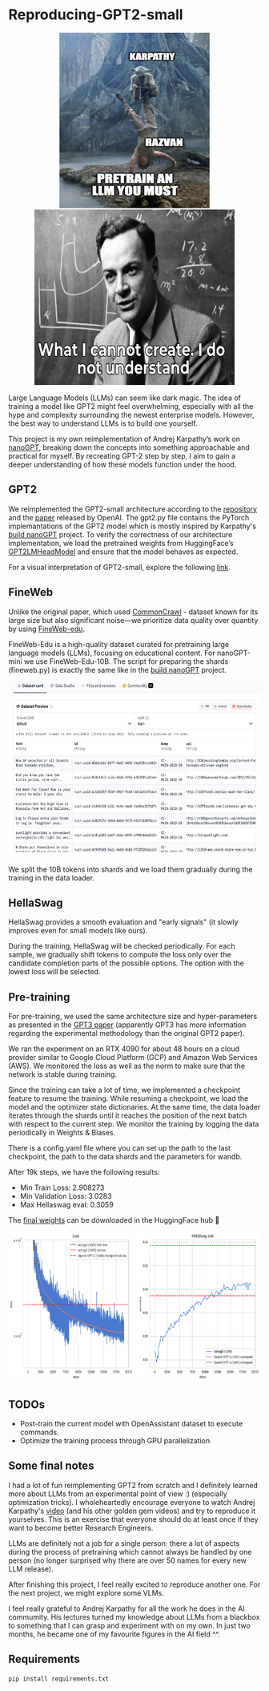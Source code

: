 # Reproducing-GPT2-small

<p align="center">
    <img src="assets/joke.png" alt="trainAnLLM" width="300" height="350">
    <img src="assets/understand.png" alt="understand" width="400" height="350">
</p>

Large Language Models (LLMs) can seem like dark magic. The idea of training a model like GPT2 might feel overwhelming, especially with all the hype and complexity surrounding the newest enterprise models. However, the best way to understand LLMs is to build one yourself.

This project is my own reimplementation of Andrej Karpathy’s work on [nanoGPT](https://github.com/karpathy/nanoGPT/tree/master), breaking down the concepts into something approachable and practical for myself. By recreating GPT-2 step by step, I aim to gain a deeper understanding of how these models function under the hood.

## GPT2

We reimplemented the GPT2-small architecture according to the [repository](https://github.com/openai/gpt-2) and the [paper](https://cdn.openai.com/better-language-models/language_models_are_unsupervised_multitask_learners.pdf) released by OpenAI. The gpt2.py file contains the PyTorch implemantations of the GPT2 model which is mostly inspired by Karpathy's [build nanoGPT](https://github.com/karpathy/build-nanogpt) project. To verify the correctness of our architecture implementation, we load the pretrained weights from HuggingFace’s [GPT2LMHeadModel](https://huggingface.co/docs/transformers/v4.49.0/en/model_doc/gpt2#transformers.GPT2LMHeadModel) and ensure that the model behaves as expected.

For a visual interpretation of GPT2-small, explore the following [link](https://bbycroft.net/llm).

## FineWeb 

Unlike the original paper, which used [CommonCrawl](https://commoncrawl.org/) - dataset known for its large size but also significant noise—we prioritize data quality over quantity by using [FineWeb-edu](https://huggingface.co/spaces/HuggingFaceFW/blogpost-fineweb-v1).

FineWeb-Edu is a high-quality dataset curated for pretraining large language models (LLMs), focusing on educational content. For nanoGPT-mini we use FineWeb-Edu-10B. The script for preparing the shards (fineweb.py) is exactly the same like in the [build nanoGPT](https://github.com/karpathy/build-nanogpt) project.
<p align="center">
    <img src="assets/fineweb.png" alt="understand" width="700" height="350">
</p>

We split the 10B tokens into shards and we load them gradually during the training in the data loader. 

## HellaSwag

HellaSwag provides a smooth evaluation and "early signals" (it slowly improves even for small models like ours). 

During the training, HellaSwag will be checked periodically. For each sample, we gradually shift tokens to compute the loss only over the candidate completion parts of the possible options. The option with the lowest loss will be selected.


## Pre-training

For pre-training, we used the same architecture size and hyper-parameters as presented in the [GPT3 paper](https://arxiv.org/pdf/2005.14165) (apparently GPT3 has more information regarding the experimental methodology than the original GPT2 paper). 

We ran the experiment on an RTX 4090 for about 48 hours on a cloud provider similar to Google Cloud Platform (GCP) and Amazon Web Services (AWS).  We monitored the loss as well as the norm to make sure that the network is stable during training. 

Since the training can take a lot of time, we implemented a checkpoint feature to resume the training. While resuming a checkpoint, we load the model and the optimizer state dictionaries. At the same time, the data loader iterates through the shards until it reaches the position of the next batch with respect to the current step. We monitor the training by logging the data periodically in Weights & Biases. 

There is a config.yaml file where you can set up the path to the last checkpoint, the path to the data shards and  the parameters for wandb.

After 19k steps, we have the following results:
 
* Min Train Loss: 2.908273
* Min Validation Loss: 3.0283
* Max Hellaswag eval: 0.3059

The [final weights](https://huggingface.co/Razvanip/nanoGPT2-124m) can be downloaded in the HuggingFace hub 🤗

<p align="center">
    <img src="assets/hellaswag.png" alt="understand" width="800" height="300">
</p>



## TODOs

* Post-train the current model with OpenAssistant dataset to execute commands. 
* Optimize the training process through GPU parallelization 

## Some final notes

I had a lot of fun reimplementing GPT2 from scratch and I definitely learned more about LLMs from an experimental point of view :)  (especially optimization tricks). I wholeheartedly encourage everyone to watch Andrej Karpathy's [video](https://www.youtube.com/watch?v=l8pRSuU81PU) (and his other golden gem videos) and try to reproduce it yourselves. This is an exercise that everyone should do at least once if they want to become better Research Engineers. 

LLMs are definitely not a job for a single person: there a lot of aspects during the process of pretraining which cannot always be handled by one person (no longer surprised why there are over 50 names for every new LLM release).

After finishing this project, I feel really excited to reproduce another one. For the next project, we might explore some VLMs. 

I feel really grateful to Andrej Karpathy for all the work he does in the AI commumity. His lectures turned my knowledge about LLMs from a blackbox to something that I can grasp and experiment with on my own. In just two months, he became one of my favourite figures in the AI field ^^.

## Requirements 

```
pip install requirements.txt
```